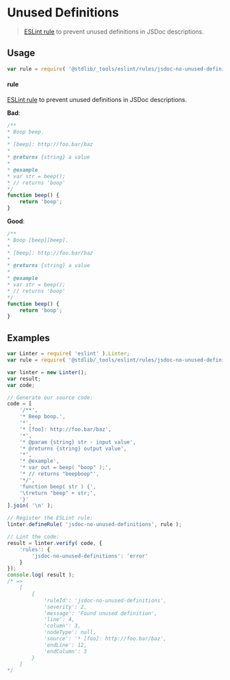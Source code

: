 # Unused Definitions

> [ESLint rule][eslint-rules] to prevent unused definitions in JSDoc descriptions.

<section class="intro">

</section>

<!-- /.intro -->

<section class="usage">

## Usage

```javascript
var rule = require( '@stdlib/_tools/eslint/rules/jsdoc-no-unused-definitions' );
```

#### rule

[ESLint rule][eslint-rules] to prevent unused definitions in JSDoc descriptions.

**Bad**:

<!-- eslint-disable stdlib/jsdoc-no-unused-definitions, stdlib/jsdoc-markdown-remark -->

```javascript
/**
* Boop beep.
*
* [beep]: http://foo.bar/baz
*
* @returns {string} a value
*
* @example
* var str = beep();
* // returns 'boop'
*/
function beep() {
    return 'boop';
}
```

**Good**:

```javascript
/**
* Boop [beep][beep].
*
* [beep]: http://foo.bar/baz
*
* @returns {string} a value
*
* @example
* var str = beep();
* // returns 'boop'
*/
function beep() {
    return 'boop';
}
```

</section>

<!-- /.usage -->

<section class="examples">

## Examples

<!-- eslint no-undef: "error" -->

```javascript
var Linter = require( 'eslint' ).Linter;
var rule = require( '@stdlib/_tools/eslint/rules/jsdoc-no-unused-definitions' );

var linter = new Linter();
var result;
var code;

// Generate our source code:
code = [
    '/**',
    '* Beep boop.',
    '*',
    '* [foo]: http://foo.bar/baz',
    '*',
    '* @param {string} str - input value',
    '* @returns {string} output value',
    '*',
    '* @example',
    '* var out = beep( "boop" );',
    '* // returns "beepboop"',
    '*/',
    'function beep( str ) {',
    '\treturn "beep" + str;',
    '}'
].join( '\n' );

// Register the ESLint rule:
linter.defineRule( 'jsdoc-no-unused-definitions', rule );

// Lint the code:
result = linter.verify( code, {
    'rules': {
        'jsdoc-no-unused-definitions': 'error'
    }
});
console.log( result );
/* =>
    [
        {
            'ruleId': 'jsdoc-no-unused-definitions',
            'severity': 2,
            'message': 'Found unused definition',
            'line': 4,
            'column': 3,
            'nodeType': null,
            'source': '* [foo]: http://foo.bar/baz',
            'endLine': 12,
            'endColumn': 3
        }
    ]
*/
```

</section>

<!-- /.examples -->

<section class="links">

[eslint-rules]: https://eslint.org/docs/developer-guide/working-with-rules

</section>

<!-- /.links -->
